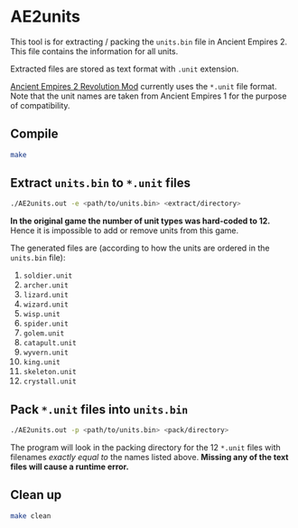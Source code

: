 # AE2units
This tool is for extracting / packing the `units.bin` file in Ancient Empires 2. This file contains the information for all units.

Extracted files are stored as text format with `.unit` extension.

[Ancient Empires 2 Revolution Mod](https://web.archive.org/web/20201214010840/http://projectd8.org/Ancient_Empires_II_RM) currently uses the `*.unit` file format. Note that the unit names are taken from Ancient Empires 1 for the purpose of compatibility.

## Compile
```bash
make
```

## Extract `units.bin` to `*.unit` files
```bash
./AE2units.out -e <path/to/units.bin> <extract/directory>
```

**In the original game the number of unit types was hard-coded to 12.** Hence it is impossible to add or remove units from this game.

The generated files are (according to how the units are ordered in the `units.bin` file):

1. `soldier.unit`
2. `archer.unit`
3. `lizard.unit`
4. `wizard.unit`
5. `wisp.unit`
6. `spider.unit`
7. `golem.unit`
8. `catapult.unit`
9. `wyvern.unit`
10. `king.unit`
11. `skeleton.unit`
12. `crystall.unit`

## Pack `*.unit` files into `units.bin`
```bash
./AE2units.out -p <path/to/units.bin> <pack/directory>
```

The program will look in the packing directory for the 12 `*.unit` files with filenames *exactly equal to* the names listed above. **Missing any of the text files will cause a runtime error.**

## Clean up
```bash
make clean
```
